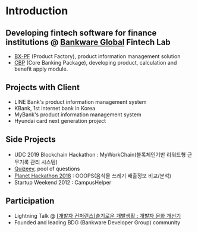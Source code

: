 # Introduction

## Developing fintech software for finance institutions @ [Bankware Global](http://www.bankwareglobal.com) Fintech Lab
  - [BX-PF](http://bankwareglobal.com/wp/en/pf-new/) (Product Factory), product information management solution 
  - [CBP](http://bankwareglobal.com/wp/en/cbp-new/) (Core Banking Package), developing product, calculation and benefit apply module.


## Projects with Client
  - LINE Bank's product information management system
  - KBank, 1st internet bank in Korea
  - MyBank's product information management system
  - Hyundai card next generation project


## Side Projects
  - UDC 2019 Blockchain Hackathon : MyWorkChain(블록체인기반 리워드형 근무기록 관리 시스템)
  - [Quizeey](http://quizeey.com), pool of questions
  - [Planet Hackathon 2018](https://sites.google.com/view/planethackathon)  : OOOPS(음식물 쓰레기 배출정보 비교/분석)
  - Startup Weekend 2012 : CampusHelper


## Participation
  - Lightning Talk @ [[개발자 컨퍼런스]슬기로운 개발생활 : 개발자 문화 개선기](https://event-us.kr/ted/event/9635)
  - Founded and leading BDG (Bankware Developer Group) community